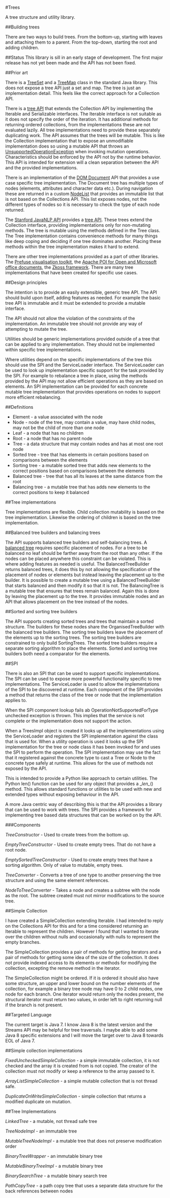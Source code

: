 #Trees

A tree structure and utility library.

##Building trees

There are two ways to build trees. From the bottom-up, starting with leaves and attaching them to a parent. From the
top-down, starting the root and adding children.

##Status
This library is sill in an early stage of development. The first major release has not yet been made and the API has
not been fixed.

##Prior art

There is a [TreeSet](http://docs.oracle.com/javase/7/docs/api/java/util/TreeSet.html) and a
[TreeMap](http://docs.oracle.com/javase/7/docs/api/java/util/TreeMap.html) class in the standard
Java library. This does not expose a tree API just a set and map. The tree is just an
implementation detail. This feels like the correct approach for a Collection API.

There is a [tree API](https://github.com/markbaird/JavaTree) that extends the Collection API by implementing the
Iterable and Serializable interfaces. The Iterable interface is not suitable as it does not specify the order of the
iteration. It has additional methods for returning ordered collections, from the implementations these are not evaluated
lazily. All tree implementations need to provide these separately duplicating work. The API assumes that the trees will
be mutable. This is like the Collection implementation that to expose an unmodifiable implementation does so using
a mutable API that throws an
[UnsupportedOperationException](http://docs.oracle.com/javase/7/docs/api/java/lang/UnsupportedOperationException.html)
when invoking mutation operations. Characteristics should be enforced by the API not by the runtime behavior. This API
is intended for extension will a clean separation between the API and the provided implementations.

There is an implementation of the [DOM Document](http://docs.oracle.com/javase/7/docs/api/org/w3c/dom/Document.html)
API that provides a use case specific tree implementation. The Document tree has multiple types of nodes (elements,
attributes and character data etc.). During navigation these are returned in a custom
[NodeList](http://docs.oracle.com/javase/7/docs/api/org/w3c/dom/NodeList.html) that provides an immutable list that is
not based on the Collections API. This list exposes nodes, not the different types of nodes so it is necessary to check
the type of each node returned.

The [Stanford JavaNLP API](http://nlp.stanford.edu/nlp/javadoc/javanlp/index.html?overview-summary.html) provides a
[tree API](http://nlp.stanford.edu/nlp/javadoc/javanlp/index.html?edu/stanford/nlp/trees/Tree.html). These trees extend
the Collection interface, providing implementations only for non-mutating methods. The tree is mutable using the methods
defined in the Tree class. The Tree implementation contains convenience methods for many things like deep coping and
deciding if one tree dominates another. Placing these methods within the tree implementation makes it hard to extend.

There are other tree implementations provided as a part of other libraries. The
[Prefuse visualisation toolkit](http://prefuse.org/doc/api/index.html?prefuse/data/Tree.html), the
[Apache POI for Open and Microsoft office documents](https://poi.apache.org/apidocs/org/apache/poi/util/BinaryTree.html),
the [Zkoss framework](http://www.zkoss.org/javadoc/latest/zk/org/zkoss/zul/Tree.html). There are many tree
implementations that have been created for specific use cases.

##Design principles

The intention is to provide an easily extensible, generic tree API. The API should build upon itself, adding features
as needed. For example the basic tree API is immutable and it must be extended to provide a mutable interface.

The API should not allow the violation of the constraints of the implementation. An immutable tree should not provide
any way of attempting to mutate the tree.

Utilities should be generic implementations provided outside of a tree that can be applied to any implementation. They
should not be implemented within specific tree implementations.

Where utilities depend on the specific implementations of the tree this should use the SPI and the ServiceLoader
interface. The ServiceLoader can be used to look up implementation specific support for the task provided by the SPI.
For example to rebalance a tree in place, using the methods provided by the API may not allow efficient operations as
they are based on elements. An SPI implementation can be provided for each concrete mutable tree implementation that
provides operations on nodes to support more efficient rebalancing.

##Definitions

* Element - a value associated with the node
* Node - node of the tree, may contain a value, may have child nodes, may not be the child of more than one node
* Leaf - a node that has no children
* Root - a node that has no parent node
* Tree - a data structure that may contain nodes and has at most one root node
* Sorted tree - tree that has elements in certain positions based on comparisons between the elements
* Sorting tree - a mutable sorted tree that adds new elements to the correct positions based on comparisons between the
elements
* Balanced tree - tree that has all its leaves at the same distance from the root
* Balancing tree - a mutable tree that has adds new elements to the correct positions to keep it balanced

##Tree implementations

Tree implementations are flexible. Child collection mutability is based on the tree implementation. Likewise the
ordering of children is based on the tree implementation.

##Balanced tree builders and balancing trees

The API supports balanced tree builders and self-balancing trees. A
[balanced tree](http://xlinux.nist.gov/dads//HTML/balancedtree.html) requires specific placement of nodes. For a tree to
be balanced no leaf should be farther away from the root than any other. If the nodes can be placed anywhere this
constraint can be violated. This is where adding features as needed is useful. The BalancedTreeBuilder returns balanced
trees, it does this by not allowing the specification of the placement of nodes or elements but instead leaving the
placement up to the builder. It is possible to create a mutable tree using a BalancedTreeBuilder that starts balanced
and then modify it so that it is not. The BalancingTree is a mutable tree that ensures that trees remain balanced.
Again this is done by leaving the placement up to the tree. It provides immutable nodes and an API that allows placement
on the tree instead of the nodes.

##Sorted and sorting tree builders

The API supports creating sorted trees and trees that maintain a sorted structure. The builders for these nodes share
the OrganisedTreeBuilder with the balanced tree builders. The sorting tree builders leave the placement of the elements
up to the sorting trees. The sorting tree builders are constrained to only build SortingTrees. The sorted tree builders
require a separate sorting algorithm to place the elements. Sorted and sorting tree builders both need a comparator for
the elements.

##SPI

There is also an SPI that can be used to support specific implementations. The SPI can be used to expose more powerful
functionality specific to tree implementations. The ServiceLoader is used to allow the implementations of the SPI to be
discovered at runtime. Each component of the SPI provides a method that returns the class of the tree or node that the
implementation applies to.

When the SPI component lookup fails ab OperationNotSupportedForType unchecked exception is thrown. This implies that the
service is not complete or the implementation does not support the action.

When a TreesImpl object is created it looks up all the implementations using the ServiceLoader and registers the SPI
implementation against the class that is used for. When a utility operation is used it looks up the SPI implementation
for the tree or node class it has been invoked for and uses the SPI to perform the operation. The SPI implementation
may use the fact that it registered against the concrete type to cast a Tree or Node to the concrete type safely at
runtime. This allows for the use of methods not exposed by the API.

This is intended to provide a Python like approach to certain utilities. The Python len() function can be used for any
object that provides a \__len\__() method. This allows standard functions or utilities to be used with new and extended
types without exposing behaviour in the API.

A more Java centric way of describing this is that the API provides a library that can be used to work with trees.
The SPI provides a framework for implementing tree based data structures that can be worked on by the API.

###Components

_TreeConstructor_ - Used to create trees from the bottom up.

_EmptyTreeConstructor_ - Used to create empty trees. That do not have a root node.

_EmptySortedTreeConstructor_ - Used to create empty trees that have a sorting algorithm. Only of value to mutable,
empty trees.

_TreeConverter_ - Converts a tree of one type to another preserving the tree structure and using the same element
references.

_NodeToTreeConverter_ - Takes a node and creates a subtree with the node as the root. The subtree created must not
mirror modifications to the source tree.

##Simple Collection

I have created a SimpleCollection extending Iterable. I had intended to reply on the Collections API for this and for a
time considered returning an Iterable to represent the children. However I found that I wanted to iterate over the 
children without nulls and occasionally with nulls to represent the empty branches.

The SimpleCollection provides a pair of methods for getting iterators and a pair of methods for getting some idea of
the size of the collection. It does not provide indexed access to its elements or methods for modifying the collection,
excepting the remove method in the iterator.

The SimpleCollection might be ordered. If it is ordered it should also have some structure, an upper and lower bound on
the number elements of the collection, for example a binary tree node may have 0 to 2 child nodes, one node for each
branch. One iterator would return only the nodes present, the structural iterator must return two values, in order left
to right returning null if the branch is not present.

##Targeted Language

The current target is Java 7. I know Java 8 is the latest version and the Streams API may be helpful for tree
traversals. I maybe able to add some Java 8 specific extensions and I will move the target over to Java 8 towards EOL of
Java 7.

##Simple collection implementations

_FixedUncheckedSimpleCollection_ - a simple immutable collection, it is not checked and the array it is created from is
not copied. The creator of the collection must not modify or keep a reference to the array passed to it.

_ArrayListSimpleCollection_ - a simple mutable collection that is not thread safe.

_DuplicateOnWriteSimpleCollection_ - simple collection that returns a modified duplicate on mutation.

##Tree Implementations

_LinkedTree_ - a mutable, not thread safe tree

_TreeNodeImpl_ - an immutable tree

_MutableTreeNodeImpl_ - a mutable tree that does not preserve modification order

_BinaryTreeWrapper_ - an immutable binary tree

_MutableBinaryTreeImpl_ - a mutable binary tree

_BinarySearchTree_ - a mutable binary search tree

_PathCopyTree_ - a path copy tree that uses a separate data structure for the back references between nodes
